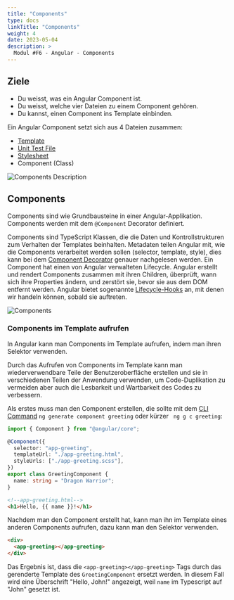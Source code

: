 ```yaml
---
title: "Components"
type: docs
linkTitle: "Components"
weight: 4
date: 2023-05-04
description: >
  Modul #F6 - Angular - Components
---
```


## Ziele

- Du weisst, was ein Angular Component ist.
- Du weisst, welche vier Dateien zu einem Component gehören.
- Du kannst, einen Component ins Template einbinden.

Ein Angular Component setzt sich aus 4 Dateien zusammen:

- [Template](../02_4_angular_templates)
- [Unit Test File](../02_6_angular_unit_test)
- [Stylesheet](../02_5_angular_stylesheet)
- Component (Class)

![Components Description](../images/component-desc.png)

## Components

Components sind wie Grundbausteine in einer Angular-Applikation. Components werden mit dem `@Component` Decorator definiert.

Components sind TypeScript Klassen, die die Daten und Kontrollstrukturen zum Verhalten der Templates beinhalten.
Metadaten teilen Angular mit, wie die Components verarbeitet werden sollen (selector, template, style), dies kann bei dem [Component Decorator](../03_3_angular_decorator#component) genauer nachgelesen werden.
Ein Component hat einen von Angular verwalteten Lifecycle. Angular erstellt und rendert Components zusammen mit ihren Children,
überprüft, wann sich ihre Properties ändern, und zerstört sie, bevor sie aus dem DOM entfernt werden.
Angular bietet sogenannte [Lifecycle-Hooks](../02_15_angular_life_cycle_hook) an, mit denen wir handeln können, sobald sie auftreten.

![Components](../images/angular_components_description.png)

### Components im Template aufrufen

In Angular kann man Components im Template aufrufen, indem man ihren Selektor verwenden.

Durch das Aufrufen von Components im Template kann man wiederverwendbare Teile der Benutzeroberfläche erstellen und sie in verschiedenen Teilen der Anwendung verwenden, um Code-Duplikation zu vermeiden aber auch die Lesbarkeit und Wartbarkeit des Codes zu verbessern.

Als erstes muss man den Component erstellen, die sollte mit dem [CLI Command](../02_1_angular_einführung#commands) `ng generate component greeting` oder kürzer ` ng g c greeting`:

```typescript
import { Component } from "@angular/core";

@Component({
  selector: "app-greeting",
  templateUrl: "./app-greeting.html",
  styleUrls: ["./app-greeting.scss"],
})
export class GreetingComponent {
  name: string = "Dragon Warrior";
}
```

```html
<!--app-greeting.html-->
<h1>Hello, {{ name }}!</h1>
```

Nachdem man den Component erstellt hat, kann man ihn im Template eines anderen Components aufrufen, dazu kann man den Selektor verwenden.

```html
<div>
  <app-greeting></app-greeting>
</div>
```

Das Ergebnis ist, dass die `<app-greeting></app-greeting>` Tags durch das gerenderte Template des `GreetingComponent` ersetzt werden. In diesem Fall wird eine Überschrift "Hello, John!" angezeigt, weil `name` im Typescript auf "John" gesetzt ist.
